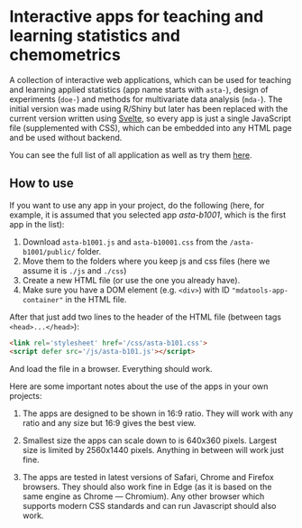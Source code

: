 # Interactive apps for teaching and learning statistics and chemometrics

A collection of interactive web applications, which can be used for teaching and learning applied statistics (app name starts with `asta-`), design of experiments (`doe-`) and methods for multivariate data analysis (`mda-`). The initial version was made using R/Shiny but later has been replaced with the current version written using [Svelte](https://svelte.dev), so every app is just a single JavaScript file (supplemented with CSS), which can be embedded into any HTML page and be used without backend.

You can see the full list of all application as well as try them [here](https://graasta.com).

## How to use

If you want to use any app in your project, do the following (here, for example, it is assumed that you selected app *asta-b1001*, which is the first app in the list):

1. Download `asta-b1001.js` and `asta-b10001.css` from the `/asta-b1001/public/` folder.
2. Move them to the folders where you keep js and css files (here we assume it is `./js` and `./css`)
3. Create a new HTML file (or use the one you already have).
4. Make sure you have a DOM element (e.g. `<div>`) with ID `"mdatools-app-container"` in the HTML file.


After that just add two lines to the header of the HTML file (between tags `<head>...</head>`):

```html
<link rel='stylesheet' href='/css/asta-b101.css'>
<script defer src='/js/asta-b101.js'></script>
```

And load the file in a browser. Everything should work.

Here are some important notes about the use of the apps in your own projects:

1. The apps are designed to be shown in 16:9 ratio. They will work with any ratio and any size but 16:9 gives the best view.

2. Smallest size the apps can scale down to is 640x360 pixels. Largest size is limited by 2560x1440 pixels. Anything in between will work just fine.

3. The apps are tested in latest versions of Safari, Chrome and Firefox browsers. They should also work fine in Edge (as it is based on the same engine as Chrome — Chromium). Any other browser which supports modern CSS standards and can run Javascript should also work.



